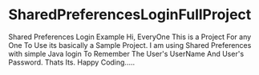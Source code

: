 # SharedPreferencesLoginFullProject
Shared Preferences Login Example
Hi, EveryOne This is a Project For any One To Use its basically a Sample Project.
I am using Shared Preferences with simple Java login To Remember The User's UserName And User's Password.
Thats Its.
Happy Coding.....
